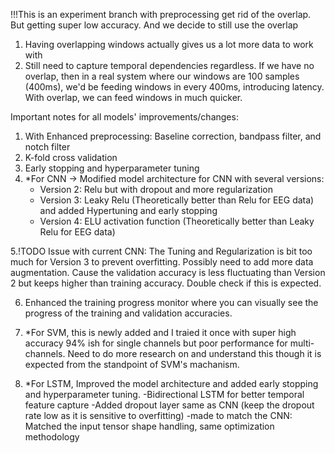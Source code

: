 !!!This is an experiment branch with preprocessing get rid of the overlap. But getting super low accuracy. And we decide to still use the overlap
1) Having overlapping windows actually gives us a lot more data to work with
2) Still need to capture temporal dependencies regardless. If we have no overlap, then in a real system where our windows are 100 samples (400ms), we'd be feeding windows in every 400ms, introducing latency. With overlap, we can feed windows in much quicker.


Important notes for all models' improvements/changes:
1. With Enhanced preprocessing: Baseline correction, bandpass filter, and notch filter
2. K-fold cross validation
3. Early stopping and hyperparameter tuning
4. *For CNN -> Modified model architecture for CNN with several versions:
   - Version 2: Relu but with dropout and more regularization
   - Version 3: Leaky Relu (Theoretically better than Relu for EEG data) and added Hypertuning and early stopping
   - Version 4: ELU activation function (Theoretically better than Leaky Relu for EEG data)

5.!TODO Issue with current CNN: The Tuning and Regularization is bit too much for Version 3 to prevent overfitting. 
Possibly need to add more data augmentation. Cause the validation accuracy is less fluctuating than Version 2 but keeps higher than training accuracy. Double check if this is expected.

6. Enhanced the training progress monitor where you can visually see the progress of the training and validation accuracies.

7. *For SVM, this is newly added and I traied it once with super high accuracy 94% ish for single channels but poor performance for multi-channels. Need to do more research on and understand this though it is expected from the standpoint of SVM's machanism.
    
8. *For LSTM, Improved the model architecture and added early stopping and hyperparameter tuning.
   -Bidirectional LSTM for better temporal feature capture
   -Added dropout layer same as CNN (keep the dropout rate low as it is sensitive to overfitting)
   -made to match the CNN: Matched the input tensor shape handling, same optimization methodology
